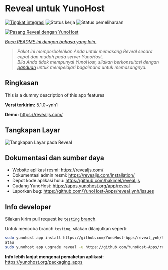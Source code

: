 <!--
N.B.: README ini dibuat secara otomatis oleh <https://github.com/YunoHost/apps/tree/master/tools/readme_generator>
Ini TIDAK boleh diedit dengan tangan.
-->

# Reveal untuk YunoHost

[![Tingkat integrasi](https://apps.yunohost.org/badge/integration/reveal)](https://ci-apps.yunohost.org/ci/apps/reveal/)
![Status kerja](https://apps.yunohost.org/badge/state/reveal)
![Status pemeliharaan](https://apps.yunohost.org/badge/maintained/reveal)

[![Pasang Reveal dengan YunoHost](https://install-app.yunohost.org/install-with-yunohost.svg)](https://install-app.yunohost.org/?app=reveal)

*[Baca README ini dengan bahasa yang lain.](./ALL_README.md)*

> *Paket ini memperbolehkan Anda untuk memasang Reveal secara cepat dan mudah pada server YunoHost.*  
> *Bila Anda tidak mempunyai YunoHost, silakan berkonsultasi dengan [panduan](https://yunohost.org/install) untuk mempelajari bagaimana untuk memasangnya.*

## Ringkasan

This is a dummy description of this app features


**Versi terkirim:** 5.1.0~ynh1

**Demo:** <https://revealjs.com/>

## Tangkapan Layar

![Tangkapan Layar pada Reveal](./doc/screenshots/example.jpg)

## Dokumentasi dan sumber daya

- Website aplikasi resmi: <https://revealjs.com/>
- Dokumentasi admin resmi: <https://revealjs.com/installation/>
- Depot kode aplikasi hulu: <https://github.com/hakimel/reveal.js>
- Gudang YunoHost: <https://apps.yunohost.org/app/reveal>
- Laporkan bug: <https://github.com/YunoHost-Apps/reveal_ynh/issues>

## Info developer

Silakan kirim pull request ke [`testing` branch](https://github.com/YunoHost-Apps/reveal_ynh/tree/testing).

Untuk mencoba branch `testing`, silakan dilanjutkan seperti:

```bash
sudo yunohost app install https://github.com/YunoHost-Apps/reveal_ynh/tree/testing --debug
atau
sudo yunohost app upgrade reveal -u https://github.com/YunoHost-Apps/reveal_ynh/tree/testing --debug
```

**Info lebih lanjut mengenai pemaketan aplikasi:** <https://yunohost.org/packaging_apps>
